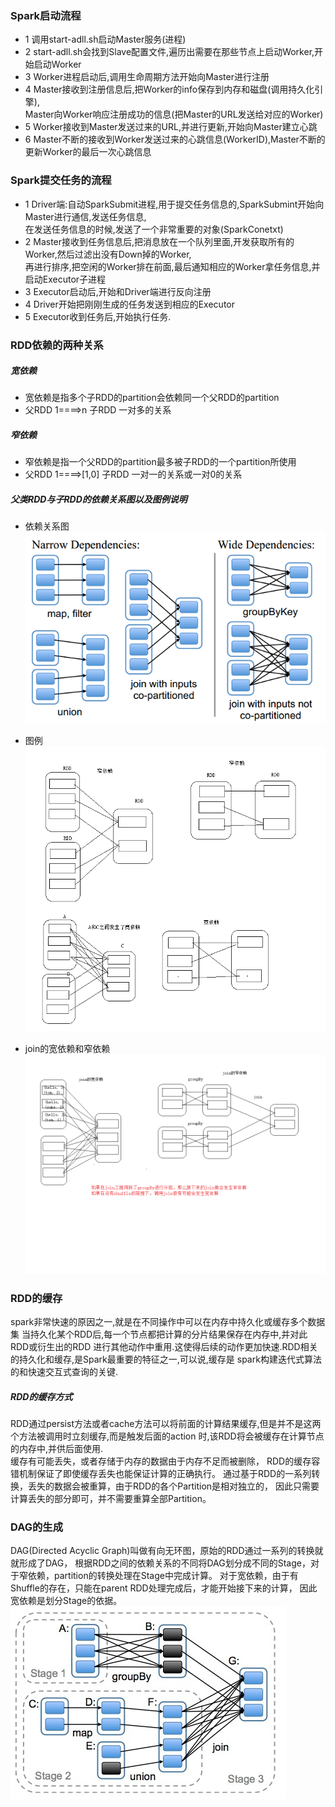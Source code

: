 ### Spark启动流程
    
   - 1 调用start-adll.sh启动Master服务(进程)
   - 2 start-adll.sh会找到Slave配置文件,遍历出需要在那些节点上启动Worker,开始启动Worker
   - 3 Worker进程启动后,调用生命周期方法开始向Master进行注册
   - 4 Master接收到注册信息后,把Worker的info保存到内存和磁盘(调用持久化引擎),<br/>
        Master向Worker响应注册成功的信息(把Master的URL发送给对应的Worker)
   - 5 Worker接收到Master发送过来的URL,并进行更新,开始向Master建立心跳
   - 6 Master不断的接收到Worker发送过来的心跳信息(WorkerID),Master不断的更新Worker的最后一次心跳信息
   
### Spark提交任务的流程
   - 1 Driver端:自动SparkSubmit进程,用于提交任务信息的,SparkSubmint开始向Master进行通信,发送任务信息,<br/>
        在发送任务信息的时候,发送了一个非常重要的对象(SparkConetxt)
   - 2 Master接收到任务信息后,把消息放在一个队列里面,开发获取所有的Worker,然后过滤出没有Down掉的Worker,<br/>
        再进行排序,把空闲的Worker排在前面,最后通知相应的Worker拿任务信息,并启动Executor子进程
   - 3 Executor启动后,开始和Driver端进行反向注册
   - 4 Driver开始把刚刚生成的任务发送到相应的Executor
   - 5 Executor收到任务后,开始执行任务.
   
   
### RDD依赖的两种关系
  ##### 宽依赖
   - 宽依赖是指多个子RDD的partition会依赖同一个父RDD的partition
   - 父RDD 1====>n 子RDD  一对多的关系
   
  ##### 窄依赖
   - 窄依赖是指一个父RDD的partition最多被子RDD的一个partition所使用
   - 父RDD 1====>[1,0] 子RDD  一对一的关系或一对0的关系
   
  ##### 父类RDD与子RDD的依赖关系图以及图例说明
  - 依赖关系图<br/>
  ![父RDD与子RDD的依赖关系图](./父RDD与子RDD的依赖关系图.png)
  
  - 图例<br/>
  ![宽依赖和窄依赖](./宽依赖和窄依赖.png)
  
  - join的宽依赖和窄依赖<br/>
  ![join的宽依赖和窄依赖](./join的宽依赖和窄依赖.png)
  
### RDD的缓存
   spark非常快速的原因之一,就是在不同操作中可以在内存中持久化或缓存多个数据集
   当持久化某个RDD后,每一个节点都把计算的分片结果保存在内存中,并对此RDD或衍生出的RDD
   进行其他动作中重用.这使得后续的动作更加快速.RDD相关的持久化和缓存,是Spark最重要的特征之一,可以说,缓存是
   spark构建迭代式算法的和快速交互式查询的关键.
##### RDD的缓存方式
 RDD通过persist方法或者cache方法可以将前面的计算结果缓存,但是并不是这两个方法被调用时立刻缓存,而是触发后面的action
 时,该RDD将会被缓存在计算节点的内存中,并供后面使用.<br/>
 缓存有可能丢失，或者存储于内存的数据由于内存不足而被删除，
 RDD的缓存容错机制保证了即使缓存丢失也能保证计算的正确执行。
 通过基于RDD的一系列转换，丢失的数据会被重算，由于RDD的各个Partition是相对独立的，
 因此只需要计算丢失的部分即可，并不需要重算全部Partition。
 
### DAG的生成
DAG(Directed Acyclic Graph)叫做有向无环图，原始的RDD通过一系列的转换就就形成了DAG，
根据RDD之间的依赖关系的不同将DAG划分成不同的Stage，对于窄依赖，partition的转换处理在Stage中完成计算。
对于宽依赖，由于有Shuffle的存在，只能在parent RDD处理完成后，才能开始接下来的计算，
因此宽依赖是划分Stage的依据。<br/>
![DAG](./DAG.png)
 